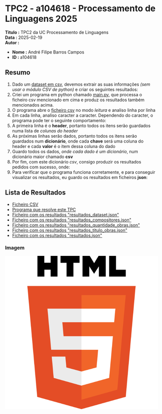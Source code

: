 # TPC2 - a104618 - Processamento de Linguagens 2025

**Titulo :** TPC2 da UC Processamento de Linguagens  
**Data :** 2025-02-19  
**Autor :**  
- **Nome :** André Filipe Barros Campos  
- **ID :** a104618  

## Resumo

1. Dado um [dataset em csv](obras.csv), devemos extrair as suas informações *(sem usar o módulo CSV de python)* e criar os seguintes resultados:  
2. Criei um programa em python chamado [main.py](main.py), que processa o ficheiro csv mencionado em cima e produz os resultados também mencionados acima.  
3. O programa abre o [ficheiro csv](obras.csv) no modo *leitura* e analiso linha por linha  
4. Em cada linha, analiso caracter a caracter. Dependendo do caracter, o programa pode ter o seguinte comportamento:  
5. A primeira linha é o **header**, portanto todos os itens serão guardados numa lista de *colunas do header*  
6. As próximas linhas serão dados, portanto todos os itens serão guardados num **dicionário**, onde cada **chave** será uma coluna do header e cada **valor** é o item dessa coluna do dado  
7. Guardo todos os dados, *onde cada dado é um dicionário*, num dicionário maior chamado **csv**  
8. Por fim, com este dicionário *csv*, consigo produzir os resultados pedidos com sucesso, onde:  
9. Para verificar que o programa funciona corretamente, e para conseguir visualizar os resultados, eu guardo os resultados em ficheiros **json**:  

## Lista de Resultados

- [Ficheiro CSV](obras.csv)  
- [Programa que resolve este TPC](main.py)  
- [Ficheiro com os resultados "resultados_dataset.json"](resultados_dataset.json)  
- [Ficheiro com os resultados "resultados_compositores.json"](resultados_compositores.json)  
- [Ficheiro com os resultados "resultados_quantidade_obras.json"](resultados_quantidade_obras.json)  
- [Ficheiro com os resultados "resultados_titulo_obras.json"](resultados_titulo_obras.json)  
- [Ficheiro com os resultados "resultados.json"](resultados.json)  

### Imagem

![Imagem](image.png)